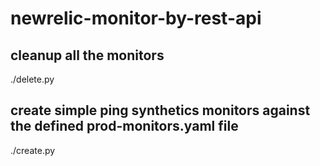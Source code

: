 # newrelic-monitor-by-rest-api

## cleanup all the monitors
./delete.py

## create simple ping synthetics monitors against the defined prod-monitors.yaml file
./create.py
